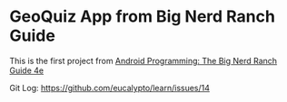 # GeoQuiz App from Big Nerd Ranch Guide

This is the first project from [Android Programming: The Big Nerd Ranch Guide 4e](https://www.amazon.com/Android-Programming-Ranch-Guide-Guides/dp/0135245125)

Git Log: https://github.com/eucalypto/learn/issues/14
